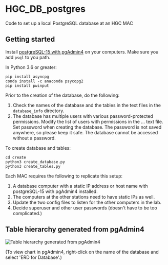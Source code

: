 # HGC_DB_postgres
 Code to set up a local PostgreSQL database at an HGC MAC

 ## Getting started

Install [postgreSQL-15 with pgAdmin4](https://www.postgresql.org/download/) on your computers. Make sure you add ```psql``` to you path.

In Python 3.6 or greater:
```
pip install asyncpg
conda install -c anaconda psycopg2
pip install pwinput
```

Prior to the creation of the database, do the following:
1. Check the names of the database and the tables in the text files in the `database_info` directory.
2. The database has multiple users with various password-protected permissions. Modify the list of users with permissions in the ... text file. Set password when creating the database. The password is not saved anywhere, so please keep it safe. The database cannot be accessed without a password.

To create database and tables:

```
cd create
python3 create_database.py
python3 create_tables.py
```

Each MAC requires the following to replicate this setup:
1. A database computer with a static IP address or host name with postgreSQL-15 with pgAdmin4 installed.
2. The computers at the other stations need to have static IPs as well.
3. Update the two config files to listen for the other computers in the lab.
4. Decide superuser and other user passwords (doesn't have to be too complicated.)

## Table hierarchy generated from pgAdmin4
![Table hierarchy generated from pgAdmin4](https://github.com/murthysindhu/HGC_DB_postgres/blob/main/db_at_a_glance.png?raw=true)

(To view chart in pgAdmin4, right-click on the name of the database and select 'ERD for Database'.)
